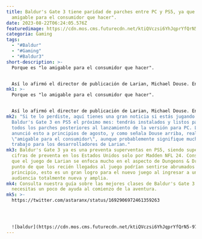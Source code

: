 ```yaml
---
title: Baldur's Gate 3 tiene paridad de parches entre PC y PS5, ya que "es lo
  amigable para el consumidor que hacer".
date: 2023-08-22T06:24:05.576Z
featuredimage: https://cdn.mos.cms.futurecdn.net/ktiQVczsi6YhJqprYfQrN5-970-80.jpg.webp
categoria: Gaming
tags:
  - "#Baldur"
  - "#Gaming"
  - "#Baldur3"
short-description: >-
  Porque es "lo amigable para el consumidor que hacer".


  Así lo afirmó el director de publicación de Larian, Michael Douse. En respuesta a un usuario de Twitter que afirmaba que Starfield parece estar más listo para el lanzamiento que Baldur's Gate 3, Douse simplemente respondió que el juego de Larian tiene una fecha de precarga posterior a la de Starfield porque está incorporando varias semanas de parches posteriores al lanzamiento de la versión para PC.
mk1: >-
  Porque es "lo amigable para el consumidor que hacer".


  Así lo afirmó el director de publicación de Larian, Michael Douse. En respuesta a un usuario de Twitter que afirmaba que Starfield parece estar más listo para el lanzamiento que Baldur's Gate 3, Douse simplemente respondió que el juego de Larian tiene una fecha de precarga posterior a la de Starfield porque está incorporando varias semanas de parches posteriores al lanzamiento de la versión para PC.
mk2: "Si te lo perdiste, aquí tienes una gran noticia si estás jugando a
  Baldur's Gate 3 en PS5 el próximo mes: tendrás instalados y listos para usar
  todos los parches posteriores al lanzamiento de la versión para PC. Larian
  anunció esto a principios de agosto, y como señala Douse arriba, realmente es
  \"amigable para el consumidor\", aunque probablemente signifique mucho más
  trabajo para los desarrolladores de Larian."
mk3: Baldur's Gate 3 ya es una preventa superventas en PS5, siendo superado en
  cifras de preventa en los Estados Unidos solo por Madden NFL 24. Considerando
  que el juego de Larian se enfoca mucho en el aspecto de Dungeons & Dragons, al
  punto de que los recién llegados al juego podrían sentirse abrumados al
  principio, esto es un gran logro para el nuevo juego al ingresar a una
  audiencia totalmente nueva y amplia.
mk4: Consulta nuestra guía sobre las mejores clases de Baldur's Gate 3 si
  necesitas un poco de ayuda al comienzo de la aventura.
mk5: >-
  https://twitter.com/astaranx/status/1692906972461359263




  ![baldur](https://cdn.mos.cms.futurecdn.net/ktiQVczsi6YhJqprYfQrN5-970-80.jpg.webp "BALDUR")
---
```

